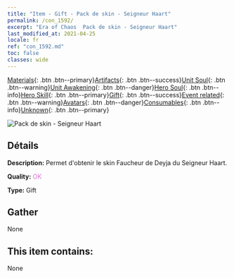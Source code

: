 ```yaml
---
title: "Item - Gift - Pack de skin - Seigneur Haart"
permalink: /con_1592/
excerpt: "Era of Chaos  Pack de skin - Seigneur Haart"
last_modified_at: 2021-04-25
locale: fr
ref: "con_1592.md"
toc: false
classes: wide
---
```

 [Materials](/ItemsFR/){: .btn .btn--primary}[Artifacts](/ItemsFR/Artifacts/){: .btn .btn--success}[Unit Soul](/ItemsFR/UnitSoul/){: .btn .btn--warning}[Unit Awakening](/ItemsFR/UnitAwakening/){: .btn .btn--danger}[Hero Soul](/ItemsFR/HeroSoul/){: .btn .btn--info}[Hero Skill](/ItemsFR/HeroSkill/){: .btn .btn--primary}[Gift](/ItemsFR/Gift/){: .btn .btn--success}[Event related](/ItemsFR/Events/){: .btn .btn--warning}[Avatars](/ItemsFR/Avatars/){: .btn .btn--danger}[Consumables](/ItemsFR/Consumables/){: .btn .btn--info}[Unknown](/ItemsFR/Unknown/){: .btn .btn--primary}

 ![Pack de skin - Seigneur Haart](/images/t/i_907204.png)

## Détails
 **Description:** Permet d'obtenir le skin Faucheur de Deyja du Seigneur Haart.

 **Quality:** <span style="color: #DA70D6">OK</span>

 **Type:** Gift

## Gather

  None

## This item contains:

  None

